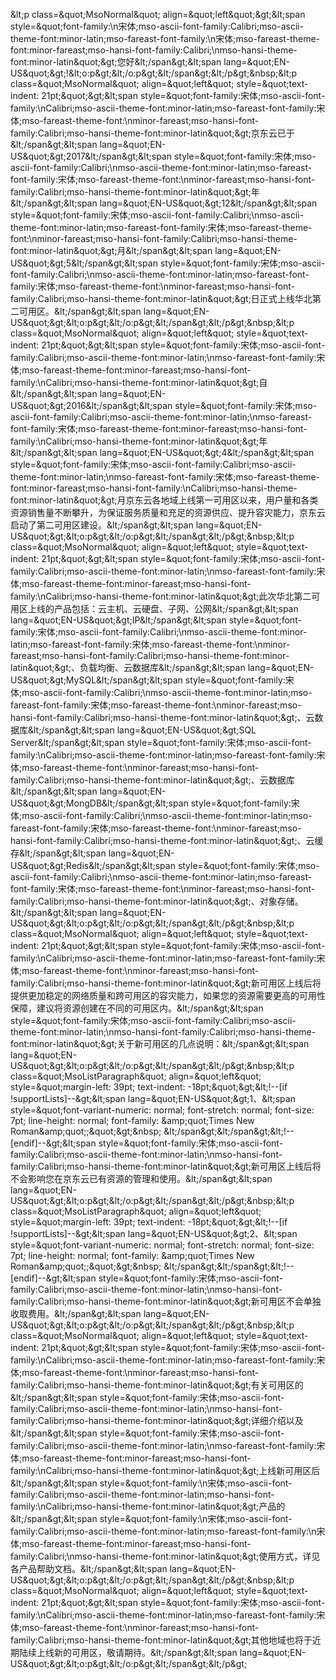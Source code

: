 &amp;lt;p class=&amp;quot;MsoNormal&amp;quot; align=&amp;quot;left&amp;quot;&amp;gt;&amp;lt;span style=&amp;quot;font-family:\n宋体;mso-ascii-font-family:Calibri;mso-ascii-theme-font:minor-latin;mso-fareast-font-family:\n宋体;mso-fareast-theme-font:minor-fareast;mso-hansi-font-family:Calibri;\nmso-hansi-theme-font:minor-latin&amp;quot;&amp;gt;您好&amp;lt;/span&amp;gt;&amp;lt;span lang=&amp;quot;EN-US&amp;quot;&amp;gt;!&amp;lt;o:p&amp;gt;&amp;lt;/o:p&amp;gt;&amp;lt;/span&amp;gt;&amp;lt;/p&amp;gt;&amp;nbsp;&amp;lt;p class=&amp;quot;MsoNormal&amp;quot; align=&amp;quot;left&amp;quot; style=&amp;quot;text-indent: 21pt;&amp;quot;&amp;gt;&amp;lt;span style=&amp;quot;font-family:宋体;mso-ascii-font-family:\nCalibri;mso-ascii-theme-font:minor-latin;mso-fareast-font-family:宋体;mso-fareast-theme-font:\nminor-fareast;mso-hansi-font-family:Calibri;mso-hansi-theme-font:minor-latin&amp;quot;&amp;gt;京东云已于&amp;lt;/span&amp;gt;&amp;lt;span lang=&amp;quot;EN-US&amp;quot;&amp;gt;2017&amp;lt;/span&amp;gt;&amp;lt;span style=&amp;quot;font-family:宋体;mso-ascii-font-family:Calibri;\nmso-ascii-theme-font:minor-latin;mso-fareast-font-family:宋体;mso-fareast-theme-font:\nminor-fareast;mso-hansi-font-family:Calibri;mso-hansi-theme-font:minor-latin&amp;quot;&amp;gt;年&amp;lt;/span&amp;gt;&amp;lt;span lang=&amp;quot;EN-US&amp;quot;&amp;gt;12&amp;lt;/span&amp;gt;&amp;lt;span style=&amp;quot;font-family:宋体;mso-ascii-font-family:Calibri;\nmso-ascii-theme-font:minor-latin;mso-fareast-font-family:宋体;mso-fareast-theme-font:\nminor-fareast;mso-hansi-font-family:Calibri;mso-hansi-theme-font:minor-latin&amp;quot;&amp;gt;月&amp;lt;/span&amp;gt;&amp;lt;span lang=&amp;quot;EN-US&amp;quot;&amp;gt;5&amp;lt;/span&amp;gt;&amp;lt;span style=&amp;quot;font-family:宋体;mso-ascii-font-family:Calibri;\nmso-ascii-theme-font:minor-latin;mso-fareast-font-family:宋体;mso-fareast-theme-font:\nminor-fareast;mso-hansi-font-family:Calibri;mso-hansi-theme-font:minor-latin&amp;quot;&amp;gt;日正式上线华北第二可用区。&amp;lt;/span&amp;gt;&amp;lt;span lang=&amp;quot;EN-US&amp;quot;&amp;gt;&amp;lt;o:p&amp;gt;&amp;lt;/o:p&amp;gt;&amp;lt;/span&amp;gt;&amp;lt;/p&amp;gt;&amp;nbsp;&amp;lt;p class=&amp;quot;MsoNormal&amp;quot; align=&amp;quot;left&amp;quot; style=&amp;quot;text-indent: 21pt;&amp;quot;&amp;gt;&amp;lt;span style=&amp;quot;font-family:宋体;mso-ascii-font-family:Calibri;mso-ascii-theme-font:minor-latin;\nmso-fareast-font-family:宋体;mso-fareast-theme-font:minor-fareast;mso-hansi-font-family:\nCalibri;mso-hansi-theme-font:minor-latin&amp;quot;&amp;gt;自&amp;lt;/span&amp;gt;&amp;lt;span lang=&amp;quot;EN-US&amp;quot;&amp;gt;2016&amp;lt;/span&amp;gt;&amp;lt;span style=&amp;quot;font-family:宋体;mso-ascii-font-family:Calibri;mso-ascii-theme-font:minor-latin;\nmso-fareast-font-family:宋体;mso-fareast-theme-font:minor-fareast;mso-hansi-font-family:\nCalibri;mso-hansi-theme-font:minor-latin&amp;quot;&amp;gt;年&amp;lt;/span&amp;gt;&amp;lt;span lang=&amp;quot;EN-US&amp;quot;&amp;gt;4&amp;lt;/span&amp;gt;&amp;lt;span style=&amp;quot;font-family:宋体;mso-ascii-font-family:Calibri;mso-ascii-theme-font:minor-latin;\nmso-fareast-font-family:宋体;mso-fareast-theme-font:minor-fareast;mso-hansi-font-family:\nCalibri;mso-hansi-theme-font:minor-latin&amp;quot;&amp;gt;月京东云各地域上线第一可用区以来，用户量和各类资源销售量不断攀升，为保证服务质量和充足的资源供应、提升容灾能力，京东云启动了第二可用区建设。&amp;lt;/span&amp;gt;&amp;lt;span lang=&amp;quot;EN-US&amp;quot;&amp;gt;&amp;lt;o:p&amp;gt;&amp;lt;/o:p&amp;gt;&amp;lt;/span&amp;gt;&amp;lt;/p&amp;gt;&amp;nbsp;&amp;lt;p class=&amp;quot;MsoNormal&amp;quot; align=&amp;quot;left&amp;quot; style=&amp;quot;text-indent: 21pt;&amp;quot;&amp;gt;&amp;lt;span style=&amp;quot;font-family:宋体;mso-ascii-font-family:Calibri;mso-ascii-theme-font:minor-latin;\nmso-fareast-font-family:宋体;mso-fareast-theme-font:minor-fareast;mso-hansi-font-family:\nCalibri;mso-hansi-theme-font:minor-latin&amp;quot;&amp;gt;此次华北第二可用区上线的产品包括：云主机、云硬盘、子网、公网&amp;lt;/span&amp;gt;&amp;lt;span lang=&amp;quot;EN-US&amp;quot;&amp;gt;IP&amp;lt;/span&amp;gt;&amp;lt;span style=&amp;quot;font-family:宋体;mso-ascii-font-family:Calibri;\nmso-ascii-theme-font:minor-latin;mso-fareast-font-family:宋体;mso-fareast-theme-font:\nminor-fareast;mso-hansi-font-family:Calibri;mso-hansi-theme-font:minor-latin&amp;quot;&amp;gt;、负载均衡、云数据库&amp;lt;/span&amp;gt;&amp;lt;span lang=&amp;quot;EN-US&amp;quot;&amp;gt;MySQL&amp;lt;/span&amp;gt;&amp;lt;span style=&amp;quot;font-family:宋体;mso-ascii-font-family:Calibri;\nmso-ascii-theme-font:minor-latin;mso-fareast-font-family:宋体;mso-fareast-theme-font:\nminor-fareast;mso-hansi-font-family:Calibri;mso-hansi-theme-font:minor-latin&amp;quot;&amp;gt;、云数据库&amp;lt;/span&amp;gt;&amp;lt;span lang=&amp;quot;EN-US&amp;quot;&amp;gt;SQL Server&amp;lt;/span&amp;gt;&amp;lt;span style=&amp;quot;font-family:宋体;mso-ascii-font-family:\nCalibri;mso-ascii-theme-font:minor-latin;mso-fareast-font-family:宋体;mso-fareast-theme-font:\nminor-fareast;mso-hansi-font-family:Calibri;mso-hansi-theme-font:minor-latin&amp;quot;&amp;gt;、云数据库&amp;lt;/span&amp;gt;&amp;lt;span lang=&amp;quot;EN-US&amp;quot;&amp;gt;MongDB&amp;lt;/span&amp;gt;&amp;lt;span style=&amp;quot;font-family:宋体;mso-ascii-font-family:Calibri;\nmso-ascii-theme-font:minor-latin;mso-fareast-font-family:宋体;mso-fareast-theme-font:\nminor-fareast;mso-hansi-font-family:Calibri;mso-hansi-theme-font:minor-latin&amp;quot;&amp;gt;、云缓存&amp;lt;/span&amp;gt;&amp;lt;span lang=&amp;quot;EN-US&amp;quot;&amp;gt;Redis&amp;lt;/span&amp;gt;&amp;lt;span style=&amp;quot;font-family:宋体;mso-ascii-font-family:Calibri;\nmso-ascii-theme-font:minor-latin;mso-fareast-font-family:宋体;mso-fareast-theme-font:\nminor-fareast;mso-hansi-font-family:Calibri;mso-hansi-theme-font:minor-latin&amp;quot;&amp;gt;、对象存储。&amp;lt;/span&amp;gt;&amp;lt;span lang=&amp;quot;EN-US&amp;quot;&amp;gt;&amp;lt;o:p&amp;gt;&amp;lt;/o:p&amp;gt;&amp;lt;/span&amp;gt;&amp;lt;/p&amp;gt;&amp;nbsp;&amp;lt;p class=&amp;quot;MsoNormal&amp;quot; align=&amp;quot;left&amp;quot; style=&amp;quot;text-indent: 21pt;&amp;quot;&amp;gt;&amp;lt;span style=&amp;quot;font-family:宋体;mso-ascii-font-family:\nCalibri;mso-ascii-theme-font:minor-latin;mso-fareast-font-family:宋体;mso-fareast-theme-font:\nminor-fareast;mso-hansi-font-family:Calibri;mso-hansi-theme-font:minor-latin&amp;quot;&amp;gt;新可用区上线后将提供更加稳定的网络质量和跨可用区的容灾能力，如果您的资源需要更高的可用性保障，建议将资源创建在不同的可用区内。&amp;lt;/span&amp;gt;&amp;lt;span style=&amp;quot;font-family:宋体;mso-ascii-font-family:Calibri;mso-ascii-theme-font:minor-latin;\nmso-hansi-font-family:Calibri;mso-hansi-theme-font:minor-latin&amp;quot;&amp;gt;关于新可用区的几点说明：&amp;lt;/span&amp;gt;&amp;lt;span lang=&amp;quot;EN-US&amp;quot;&amp;gt;&amp;lt;o:p&amp;gt;&amp;lt;/o:p&amp;gt;&amp;lt;/span&amp;gt;&amp;lt;/p&amp;gt;&amp;nbsp;&amp;lt;p class=&amp;quot;MsoListParagraph&amp;quot; align=&amp;quot;left&amp;quot; style=&amp;quot;margin-left: 39pt; text-indent: -18pt;&amp;quot;&amp;gt;&amp;lt;!--[if !supportLists]--&amp;gt;&amp;lt;span lang=&amp;quot;EN-US&amp;quot;&amp;gt;1、&amp;lt;span style=&amp;quot;font-variant-numeric: normal; font-stretch: normal; font-size: 7pt; line-height: normal; font-family: &amp;amp;quot;Times New Roman&amp;amp;quot;;&amp;quot;&amp;gt;&amp;nbsp; &amp;lt;/span&amp;gt;&amp;lt;/span&amp;gt;&amp;lt;!--[endif]--&amp;gt;&amp;lt;span style=&amp;quot;font-family:宋体;mso-ascii-font-family:Calibri;mso-ascii-theme-font:minor-latin;\nmso-hansi-font-family:Calibri;mso-hansi-theme-font:minor-latin&amp;quot;&amp;gt;新可用区上线后将不会影响您在京东云已有资源的管理和使用。&amp;lt;/span&amp;gt;&amp;lt;span lang=&amp;quot;EN-US&amp;quot;&amp;gt;&amp;lt;o:p&amp;gt;&amp;lt;/o:p&amp;gt;&amp;lt;/span&amp;gt;&amp;lt;/p&amp;gt;&amp;nbsp;&amp;lt;p class=&amp;quot;MsoListParagraph&amp;quot; align=&amp;quot;left&amp;quot; style=&amp;quot;margin-left: 39pt; text-indent: -18pt;&amp;quot;&amp;gt;&amp;lt;!--[if !supportLists]--&amp;gt;&amp;lt;span lang=&amp;quot;EN-US&amp;quot;&amp;gt;2、&amp;lt;span style=&amp;quot;font-variant-numeric: normal; font-stretch: normal; font-size: 7pt; line-height: normal; font-family: &amp;amp;quot;Times New Roman&amp;amp;quot;;&amp;quot;&amp;gt;&amp;nbsp; &amp;lt;/span&amp;gt;&amp;lt;/span&amp;gt;&amp;lt;!--[endif]--&amp;gt;&amp;lt;span style=&amp;quot;font-family:宋体;mso-ascii-font-family:Calibri;mso-ascii-theme-font:minor-latin;\nmso-hansi-font-family:Calibri;mso-hansi-theme-font:minor-latin&amp;quot;&amp;gt;新可用区不会单独收取费用。&amp;lt;/span&amp;gt;&amp;lt;span lang=&amp;quot;EN-US&amp;quot;&amp;gt;&amp;lt;o:p&amp;gt;&amp;lt;/o:p&amp;gt;&amp;lt;/span&amp;gt;&amp;lt;/p&amp;gt;&amp;nbsp;&amp;lt;p class=&amp;quot;MsoNormal&amp;quot; align=&amp;quot;left&amp;quot; style=&amp;quot;text-indent: 21pt;&amp;quot;&amp;gt;&amp;lt;span style=&amp;quot;font-family:宋体;mso-ascii-font-family:\nCalibri;mso-ascii-theme-font:minor-latin;mso-fareast-font-family:宋体;mso-fareast-theme-font:\nminor-fareast;mso-hansi-font-family:Calibri;mso-hansi-theme-font:minor-latin&amp;quot;&amp;gt;有关可用区的&amp;lt;/span&amp;gt;&amp;lt;span style=&amp;quot;font-family:宋体;mso-ascii-font-family:Calibri;mso-ascii-theme-font:minor-latin;\nmso-hansi-font-family:Calibri;mso-hansi-theme-font:minor-latin&amp;quot;&amp;gt;详细介绍以及&amp;lt;/span&amp;gt;&amp;lt;span style=&amp;quot;font-family:宋体;mso-ascii-font-family:Calibri;mso-ascii-theme-font:minor-latin;\nmso-fareast-font-family:宋体;mso-fareast-theme-font:minor-fareast;mso-hansi-font-family:\nCalibri;mso-hansi-theme-font:minor-latin&amp;quot;&amp;gt;上线新可用区后&amp;lt;/span&amp;gt;&amp;lt;span style=&amp;quot;font-family:\n宋体;mso-ascii-font-family:Calibri;mso-ascii-theme-font:minor-latin;mso-hansi-font-family:\nCalibri;mso-hansi-theme-font:minor-latin&amp;quot;&amp;gt;产品的&amp;lt;/span&amp;gt;&amp;lt;span style=&amp;quot;font-family:\n宋体;mso-ascii-font-family:Calibri;mso-ascii-theme-font:minor-latin;mso-fareast-font-family:\n宋体;mso-fareast-theme-font:minor-fareast;mso-hansi-font-family:Calibri;\nmso-hansi-theme-font:minor-latin&amp;quot;&amp;gt;使用方式，详见各产品帮助文档。&amp;lt;/span&amp;gt;&amp;lt;span lang=&amp;quot;EN-US&amp;quot;&amp;gt;&amp;lt;o:p&amp;gt;&amp;lt;/o:p&amp;gt;&amp;lt;/span&amp;gt;&amp;lt;/p&amp;gt;&amp;nbsp;&amp;lt;p class=&amp;quot;MsoNormal&amp;quot; align=&amp;quot;left&amp;quot; style=&amp;quot;text-indent: 21pt;&amp;quot;&amp;gt;&amp;lt;span style=&amp;quot;font-family:宋体;mso-ascii-font-family:\nCalibri;mso-ascii-theme-font:minor-latin;mso-fareast-font-family:宋体;mso-fareast-theme-font:\nminor-fareast;mso-hansi-font-family:Calibri;mso-hansi-theme-font:minor-latin&amp;quot;&amp;gt;其他地域也将于近期陆续上线新的可用区，敬请期待。&amp;lt;/span&amp;gt;&amp;lt;span lang=&amp;quot;EN-US&amp;quot;&amp;gt;&amp;lt;o:p&amp;gt;&amp;lt;/o:p&amp;gt;&amp;lt;/span&amp;gt;&amp;lt;/p&amp;gt;